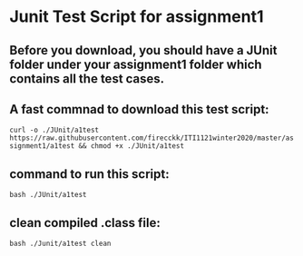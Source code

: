 # Junit Test Script for assignment1

## Before you download, you should have a JUnit folder under your assignment1 folder which contains all the test cases.

## A fast commnad to download this test script: 
`curl -o ./JUnit/a1test https://raw.githubusercontent.com/firecckk/ITI1121winter2020/master/assignment1/a1test && chmod +x ./JUnit/a1test`

## command to run this script:
`bash ./JUnit/a1test`

## clean compiled .class file:
`bash ./Junit/a1test clean`

